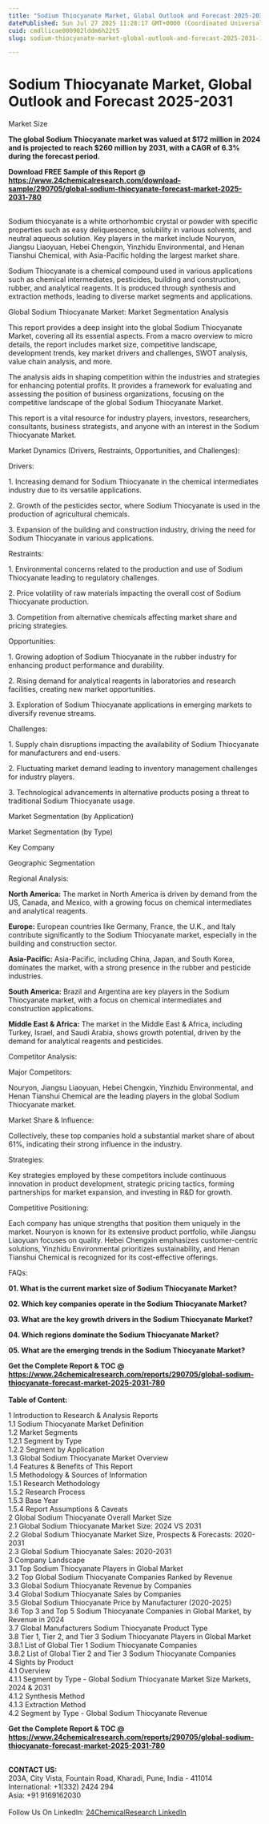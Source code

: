 ```yaml
---
title: "Sodium Thiocyanate Market, Global Outlook and Forecast 2025-2031"
datePublished: Sun Jul 27 2025 11:28:17 GMT+0000 (Coordinated Universal Time)
cuid: cmdllicae000902lddm6h22t5
slug: sodium-thiocyanate-market-global-outlook-and-forecast-2025-2031-1

---
```


# Sodium Thiocyanate Market, Global Outlook and Forecast 2025-2031

<p>Market Size</p><p>
</p><p><strong>The global Sodium Thiocyanate market was valued at $172 million in 2024 and is projected to reach $260 million by 2031, with a CAGR of 6.3% during the forecast period.</strong></p><div><b>Download FREE Sample of this Report @ 
            <a href="https://www.24chemicalresearch.com/download-sample/290705/global-sodium-thiocyanate-forecast-market-2025-2031-780">
            https://www.24chemicalresearch.com/download-sample/290705/global-sodium-thiocyanate-forecast-market-2025-2031-780</a></b></div><br><p>
</p><p>Sodium thiocyanate is a white orthorhombic crystal or powder with specific properties such as easy deliquescence, solubility in various solvents, and neutral aqueous solution. Key players in the market include Nouryon, Jiangsu Liaoyuan, Hebei Chengxin, Yinzhidu Environmental, and Henan Tianshui Chemical, with Asia-Pacific holding the largest market share.</p><p>
</p><p>Sodium Thiocyanate is a chemical compound used in various applications such as chemical intermediates, pesticides, building and construction, rubber, and analytical reagents. It is produced through synthesis and extraction methods, leading to diverse market segments and applications.</p><p>
Global Sodium Thiocyanate Market: Market Segmentation Analysis</p><p>
</p><p>This report provides a deep insight into the global Sodium Thiocyanate Market, covering all its essential aspects. From a macro overview to micro details, the report includes market size, competitive landscape, development trends, key market drivers and challenges, SWOT analysis, value chain analysis, and more.</p><p>
</p><p>The analysis aids in shaping competition within the industries and strategies for enhancing potential profits. It provides a framework for evaluating and assessing the position of business organizations, focusing on the competitive landscape of the global Sodium Thiocyanate Market.</p><p>
</p><p>This report is a vital resource for industry players, investors, researchers, consultants, business strategists, and anyone with an interest in the Sodium Thiocyanate Market.</p><p>
Market Dynamics (Drivers, Restraints, Opportunities, and Challenges):</p><p>
Drivers:</p><p>
</p><p>1. Increasing demand for Sodium Thiocyanate in the chemical intermediates industry due to its versatile applications.</p><p>
</p><p>2. Growth of the pesticides sector, where Sodium Thiocyanate is used in the production of agricultural chemicals.</p><p>
</p><p>3. Expansion of the building and construction industry, driving the need for Sodium Thiocyanate in various applications.</p><p>
Restraints:</p><p>
</p><p>1. Environmental concerns related to the production and use of Sodium Thiocyanate leading to regulatory challenges.</p><p>
</p><p>2. Price volatility of raw materials impacting the overall cost of Sodium Thiocyanate production.</p><p>
</p><p>3. Competition from alternative chemicals affecting market share and pricing strategies.</p><p>
Opportunities:</p><p>
</p><p>1. Growing adoption of Sodium Thiocyanate in the rubber industry for enhancing product performance and durability.</p><p>
</p><p>2. Rising demand for analytical reagents in laboratories and research facilities, creating new market opportunities.</p><p>
</p><p>3. Exploration of Sodium Thiocyanate applications in emerging markets to diversify revenue streams.</p><p>
Challenges:</p><p>
</p><p>1. Supply chain disruptions impacting the availability of Sodium Thiocyanate for manufacturers and end-users.</p><p>
</p><p>2. Fluctuating market demand leading to inventory management challenges for industry players.</p><p>
</p><p>3. Technological advancements in alternative products posing a threat to traditional Sodium Thiocyanate usage.</p><p>
Market Segmentation (by Application)</p><p>
</p><p>
Market Segmentation (by Type)</p><p>
</p><p>
Key Company</p><p>
</p><p>
Geographic Segmentation</p><p>
</p><p>
	</p><p>
Regional Analysis:</p><p>
</p><p><strong>North America:</strong> The market in North America is driven by demand from the US, Canada, and Mexico, with a growing focus on chemical intermediates and analytical reagents.</p><p>
</p><p><strong>Europe:</strong> European countries like Germany, France, the U.K., and Italy contribute significantly to the Sodium Thiocyanate market, especially in the building and construction sector.</p><p>
</p><p><strong>Asia-Pacific:</strong> Asia-Pacific, including China, Japan, and South Korea, dominates the market, with a strong presence in the rubber and pesticide industries.</p><p>
</p><p><strong>South America:</strong> Brazil and Argentina are key players in the Sodium Thiocyanate market, with a focus on chemical intermediates and construction applications.</p><p>
</p><p><strong>Middle East &amp; Africa:</strong> The market in the Middle East &amp; Africa, including Turkey, Israel, and Saudi Arabia, shows growth potential, driven by the demand for analytical reagents and pesticides.</p><p>
Competitor Analysis:</p><p>
Major Competitors:</p><p>
</p><p>Nouryon, Jiangsu Liaoyuan, Hebei Chengxin, Yinzhidu Environmental, and Henan Tianshui Chemical are the leading players in the global Sodium Thiocyanate market.</p><p>
Market Share &amp; Influence:</p><p>
</p><p>Collectively, these top companies hold a substantial market share of about 61%, indicating their strong influence in the industry.</p><p>
Strategies:</p><p>
</p><p>Key strategies employed by these competitors include continuous innovation in product development, strategic pricing tactics, forming partnerships for market expansion, and investing in R&amp;D for growth.</p><p>
Competitive Positioning:</p><p>
</p><p>Each company has unique strengths that position them uniquely in the market. Nouryon is known for its extensive product portfolio, while Jiangsu Liaoyuan focuses on quality. Hebei Chengxin emphasizes customer-centric solutions, Yinzhidu Environmental prioritizes sustainability, and Henan Tianshui Chemical is recognized for its cost-effective offerings.</p><p>
FAQs:</p><p>
</p><p><strong>01. What is the current market size of Sodium Thiocyanate Market?</strong></p><p>
</p><p>
</p><p><strong>02. Which key companies operate in the Sodium Thiocyanate Market?</strong></p><p>
</p><p>
</p><p><strong>03. What are the key growth drivers in the Sodium Thiocyanate Market?</strong></p><p>
</p><p>
</p><p><strong>04. Which regions dominate the Sodium Thiocyanate Market?</strong></p><p>
</p><p>
</p><p><strong>05. What are the emerging trends in the Sodium Thiocyanate Market?</strong></p><p>
</p>

<div><b>Get the Complete Report & TOC @ 
            <a href="https://www.24chemicalresearch.com/reports/290705/global-sodium-thiocyanate-forecast-market-2025-2031-780">
            https://www.24chemicalresearch.com/reports/290705/global-sodium-thiocyanate-forecast-market-2025-2031-780</a></b></div><br>
            <b>Table of Content:</b><p>1 Introduction to Research & Analysis Reports<br />
 1.1 Sodium Thiocyanate Market Definition<br />
 1.2 Market Segments<br />
 1.2.1 Segment by Type<br />
 1.2.2 Segment by Application<br />
 1.3 Global Sodium Thiocyanate Market Overview<br />
 1.4 Features & Benefits of This Report<br />
 1.5 Methodology & Sources of Information<br />
 1.5.1 Research Methodology<br />
 1.5.2 Research Process<br />
 1.5.3 Base Year<br />
 1.5.4 Report Assumptions & Caveats<br />
2 Global Sodium Thiocyanate Overall Market Size<br />
 2.1 Global Sodium Thiocyanate Market Size: 2024 VS 2031<br />
 2.2 Global Sodium Thiocyanate Market Size, Prospects & Forecasts: 2020-2031<br />
 2.3 Global Sodium Thiocyanate Sales: 2020-2031<br />
3 Company Landscape<br />
 3.1 Top Sodium Thiocyanate Players in Global Market<br />
 3.2 Top Global Sodium Thiocyanate Companies Ranked by Revenue<br />
 3.3 Global Sodium Thiocyanate Revenue by Companies<br />
 3.4 Global Sodium Thiocyanate Sales by Companies<br />
 3.5 Global Sodium Thiocyanate Price by Manufacturer (2020-2025)<br />
 3.6 Top 3 and Top 5 Sodium Thiocyanate Companies in Global Market, by Revenue in 2024<br />
 3.7 Global Manufacturers Sodium Thiocyanate Product Type<br />
 3.8 Tier 1, Tier 2, and Tier 3 Sodium Thiocyanate Players in Global Market<br />
 3.8.1 List of Global Tier 1 Sodium Thiocyanate Companies<br />
 3.8.2 List of Global Tier 2 and Tier 3 Sodium Thiocyanate Companies<br />
4 Sights by Product<br />
 4.1 Overview<br />
 4.1.1 Segment by Type - Global Sodium Thiocyanate Market Size Markets, 2024 & 2031<br />
 4.1.2 Synthesis Method<br />
 4.1.3 Extraction Method<br />
 4.2 Segment by Type - Global Sodium Thiocyanate Revenue</p>

<div><b>Get the Complete Report & TOC @ 
            <a href="https://www.24chemicalresearch.com/reports/290705/global-sodium-thiocyanate-forecast-market-2025-2031-780">
            https://www.24chemicalresearch.com/reports/290705/global-sodium-thiocyanate-forecast-market-2025-2031-780</a></b></div><br>

<b>CONTACT US:</b><br>
            203A, City Vista, Fountain Road, Kharadi, Pune, India - 411014<br>
            International: +1(332) 2424 294<br>
            Asia: +91 9169162030 <br><br>
            Follow Us On LinkedIn: <a href="https://www.linkedin.com/company/24chemicalresearch/">24ChemicalResearch LinkedIn</a>